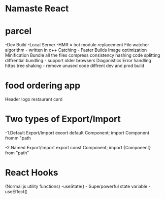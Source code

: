 # Namaste React

# parcel

-Dev Build
-Local Server
-HMR = hot module replacement
File watcher algorithm - written in c++
Catching - Faster Builds
Image optimization
Minification
Bundle all the files
compress
consistency hashing
code splitting
diffrential bundling - support older browsers
Diagonistics
Error handling
https
tree shaking - remove unused code
diffrent dev and prod build

# food ordering app

Header
logo
restaurant card

# Two types of Export/Import

-1.Default Export/Import
exoort default Component;
import Component fromm "path

-2.Named Export/Import
export const Component;
import {Component} from "path"

# React Hooks

(Normal js utility functions)
-useState() - Superpowerful state variable
-useEffect()
